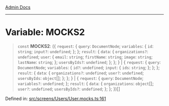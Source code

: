 [Admin Docs](/)

---

# Variable: MOCKS2

> `const` **MOCKS2**: (\{ `request`: \{ `query`: `DocumentNode`; `variables`: \{ `id`: `string`; `input?`: `undefined`; \}; \}; `result`: \{ `data`: \{ `organizations?`: `undefined`; `user`: \{ `email`: `string`; `firstName`: `string`; `image`: `string`; `lastName`: `string`; \}; `usersByIds?`: `undefined`; \}; \}; \} \| \{ `request`: \{ `query`: `DocumentNode`; `variables`: \{ `id?`: `undefined`; `input`: \{ `ids`: `string`; \}; \}; \}; `result`: \{ `data`: \{ `organizations?`: `undefined`; `user?`: `undefined`; `usersByIds`: `object`[]; \}; \}; \} \| \{ `request`: \{ `query`: `DocumentNode`; `variables?`: `undefined`; \}; `result`: \{ `data`: \{ `organizations`: `object`[]; `user?`: `undefined`; `usersByIds?`: `undefined`; \}; \}; \})[]

Defined in: [src/screens/Users/User.mocks.ts:161](https://github.com/PalisadoesFoundation/talawa-admin/blob/main/src/screens/Users/User.mocks.ts#L161)
